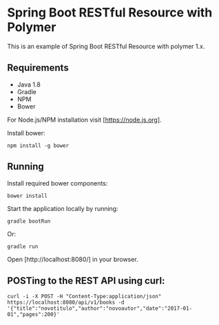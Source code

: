 # Spring Boot RESTful Resource with Polymer

This is an example of Spring Boot RESTful Resource with polymer 1.x.

## Requirements

- Java 1.8
- Gradle
- NPM
- Bower

For Node.js/NPM installation visit [https://node.js.org]. 

Install bower:
 
 ```npm install -g bower```
 
## Running
Install required bower components:

```bower install```

Start the application locally by running:
 
```gradle bootRun```

Or:

```gradle run```

Open [http://localhost:8080/] in your browser.

## POSTing to the REST API using curl:

    curl -i -X POST -H "Content-Type:application/json" https://localhost:8080/api/v1/books -d '{"title":"novotitulo","author":"novoautor","date":"2017-01-01","pages":200}'



